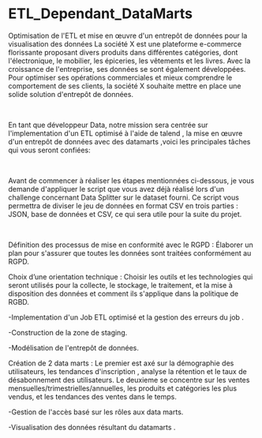 # ETL_Dependant_DataMarts
Optimisation de l'ETL et mise en œuvre d'un entrepôt de données pour la visualisation des données
La société X est une plateforme e-commerce florissante proposant divers produits dans différentes catégories, 
dont l'électronique, le mobilier, les épiceries, les vêtements et les livres. Avec la croissance de l'entreprise, 
ses données se sont également développées. Pour optimiser ses opérations commerciales et mieux comprendre le comportement de ses clients, 
la société X souhaite mettre en place une solide solution d'entrepôt de données.

​

En tant que développeur Data, notre mission sera centrée sur l'implementation d'un ETL optimisé à l'aide de talend , 
la mise en œuvre d'un entrepôt de données avec des datamarts ,voici les principales tâches qui vous seront confiées:

​

Avant de commencer à réaliser les étapes mentionnées ci-dessous, je vous demande d'appliquer le script que vous avez déjà réalisé lors d'un challenge concernant Data Splitter sur le dataset fourni.
Ce script vous permettra de diviser le jeu de données en format CSV en trois parties : JSON, base de données et CSV, ce qui sera utile pour la suite du projet.

​

Définition des processus de mise en conformité avec le RGPD : Élaborer un plan pour s'assurer que toutes les données sont traitées conformément au RGPD.

Choix d’une orientation technique : Choisir les outils et les technologies qui seront utilisés pour la collecte, le stockage, le traitement, 
et la mise à disposition des données et comment ils s'applique dans la politique de RGBD.

-Implementation d'un Job ETL optimisé et la gestion des erreurs du job .

-Construction de la zone de staging.

-Modélisation de l'entrepôt de données.

Création de 2 data marts : Le premier est axé sur la démographie des utilisateurs, les tendances d'inscription , 
analyse la rétention et le taux de désabonnement des utilisateurs. Le deuxieme se concentre sur les ventes mensuelles/trimestrielles/annuelles, 
les produits et catégories les plus vendus, et les tendances des ventes dans le temps.

-Gestion de l'accès basé sur les rôles aux data marts.

-Visualisation des données résultant du datamarts .
